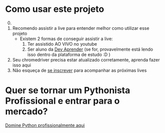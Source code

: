 # Como usar este projeto
0. 
1. Recomendo assistir a live para entender melhor como utilizar esse projeto
    * Existem 2 formas de conseguir assistir a live:
        1. Ter assistido AO VIVO no youtube
        2. Ser aluno da [Dev Aprender](http://cursodepython.net/) (se for, provavelmente está lendo isso dentro da plataforma de estudo :D )
3. Seu chromedriver precisa estar atualizado corretamente, aprenda fazer isso aqui
2. Não esqueça de [se inscrever](https://www.youtube.com/devaprender) para acompanhar as próximas lives

# Quer se tornar um Pythonista Profissional e entrar para o mercado?
[Domine Python profissionalmente aqui](http://cursodepython.net/)